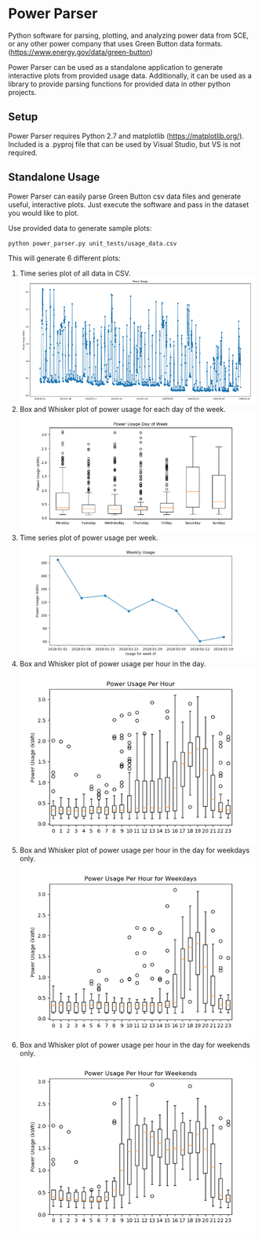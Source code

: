 # Power Parser
Python software for parsing, plotting, and analyzing power data from SCE, or any other power company that uses Green Button data formats. (https://www.energy.gov/data/green-button)

Power Parser can be used as a standalone application to generate interactive plots from provided usage data. Additionally, it can be used as a library to provide parsing functions for provided data in other python projects.

## Setup
Power Parser requires Python 2.7 and matplotlib (https://matplotlib.org/). Included is a .pyproj file that can be used by Visual Studio, but VS is not required.

## Standalone Usage

Power Parser can easily parse Green Button csv data files and generate useful, interactive plots. Just execute the software and pass in the dataset you would like to plot.

Use provided data to generate sample plots:
```
python power_parser.py unit_tests/usage_data.csv
```

This will generate 6 different plots:
1. Time series plot of all data in CSV.
![Time Series](documentation/power_usage.png?raw=true "Title")
1. Box and Whisker plot of power usage for each day of the week.
![Time Series](documentation/day_of_week.png?raw=true "Title")
1. Time series plot of power usage per week.
![Time Series](documentation/weekly.png?raw=true "Title")
1. Box and Whisker plot of power usage per hour in the day.
![Time Series](documentation/per_hour.png?raw=true "Title")
1. Box and Whisker plot of power usage per hour in the day for weekdays only.
![Time Series](documentation/weekdays.png?raw=true "Title")
1. Box and Whisker plot of power usage per hour in the day for weekends only.
![Time Series](documentation/weekends.png?raw=true "Title")
